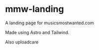 # mmw-landing

A landing page for musicsmostwanted.com

Made using Astro and Tailwind.

Also uploadcare
